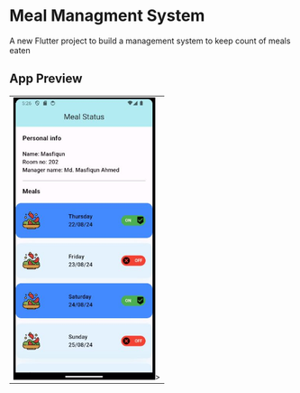 # Meal Managment System

A new Flutter project to build a management system to keep count of meals eaten

## App Preview

<table>
    <tr>
        <td><img src="assets/Images/Capture.JPG" height=500>></td>
    </tr>

</table>
